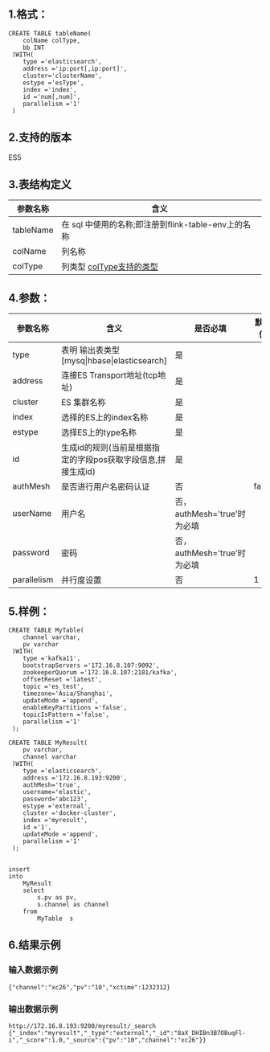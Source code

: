 ## 1.格式：
```
CREATE TABLE tableName(
    colName colType,
    bb INT
 )WITH(
    type ='elasticsearch',
    address ='ip:port[,ip:port]',
    cluster='clusterName',
    estype ='esType',
    index ='index',
    id ='num[,num]',
    parallelism ='1'
 )
```
## 2.支持的版本
   ES5

## 3.表结构定义
 
|参数名称|含义|
|----|---|
|tableName|在 sql 中使用的名称;即注册到flink-table-env上的名称|  
|colName|列名称|
|colType|列类型 [colType支持的类型](../colType.md)|
   
## 4.参数：
|参数名称|含义|是否必填|默认值|
|----|---|---|----|
|type|表明 输出表类型[mysq&#124;hbase&#124;elasticsearch]|是||
|address | 连接ES Transport地址(tcp地址)|是||
|cluster | ES 集群名称 |是||
|index | 选择的ES上的index名称|是||
|estype | 选择ES上的type名称|是||
|id | 生成id的规则(当前是根据指定的字段pos获取字段信息,拼接生成id)|是||
|authMesh | 是否进行用户名密码认证 | 否 | false|
|userName | 用户名 | 否，authMesh='true'时为必填 ||
|password | 密码 | 否，authMesh='true'时为必填 ||
|parallelism | 并行度设置|否|1|
  
## 5.样例：
```
CREATE TABLE MyTable(
    channel varchar,
    pv varchar
 )WITH(
    type ='kafka11',
    bootstrapServers ='172.16.8.107:9092',
    zookeeperQuorum ='172.16.8.107:2181/kafka',
    offsetReset ='latest',
    topic ='es_test',
    timezone='Asia/Shanghai',
    updateMode ='append',
    enableKeyPartitions ='false',
    topicIsPattern ='false',
    parallelism ='1'
 );

CREATE TABLE MyResult(
    pv varchar,
    channel varchar
 )WITH(
    type ='elasticsearch',
    address ='172.16.8.193:9200',
    authMesh='true',
    username='elastic',
    password='abc123',
    estype ='external',
    cluster ='docker-cluster',
    index ='myresult',
    id ='1',
    updateMode ='append',
    parallelism ='1'
 );


insert   
into
    MyResult
    select
        s.pv as pv,
        s.channel as channel      
    from
        MyTable  s   

 ```

## 6.结果示例
### 输入数据示例
```
{"channel":"xc26","pv":"10","xctime":1232312}
```
### 输出数据示例
```
http://172.16.8.193:9200/myresult/_search
{"_index":"myresult","_type":"external","_id":"8aX_DHIBn3B7OBuqFl-i","_score":1.0,"_source":{"pv":"10","channel":"xc26"}}
```